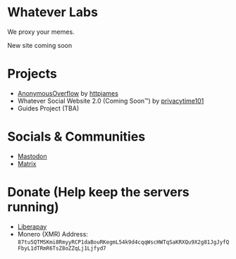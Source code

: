 # Whatever Labs

We proxy your memes.

New site coming soon


# Projects

- [AnonymousOverflow](https://github.com/httpjamesm/AnonymousOverflow) by [httpjames](https://httpjames.space)
- Whatever Social Website 2.0 (Coming Soon™️) by [privacytime101](https://github.com/privacytime101)
- Guides Project (TBA)


# Socials & Communities

- <a rel="me" href="https://noc.social/@whatever">Mastodon</a>
- [Matrix](https://matrix.to/#/#whatever:matrix.httpjames.space)


# Donate (Help keep the servers running)

- [Liberapay](https://liberapay.com/whateversocial)
- Monero (XMR) Address: `87tu5QTMSKmi8RmyyRCP1daBouRKegmL54k9d4cqqWscHWTqSaKRXQu9X2g81JgJyfQFbyL1dTRmR6TsZ8oZZqLj1Ljfyd7`
